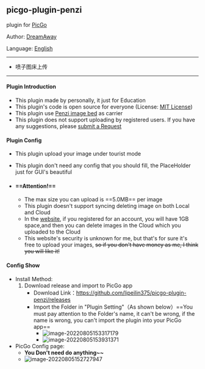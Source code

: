 ## picgo-plugin-penzi

plugin for [PicGo](https://github.com/Molunerfinn/PicGo)

Author: [DreamAway](https://github.com/lipeilin375)

Language: [English](https://github.com/lipeilin375/picgo-plugin-penzi/README-EN.md)

---

- 喷子图床上传

---

#### Plugin Introduction

- This plugin made by personally, it just for Education
- This plugin's code is open source for everyone (License: [MIT License](https://github.com/lipeilin375/picgo-plugin-penzi/LICENSE))
- This plugin use [Penzi image bed](https://pz.al/) as carrier
- This plugin does not support uploading by registered users. If you have any suggestions, please [submit a Request](https://github.com/lipeilin375/picgo-plugin-penzi/pulls)

#### Plugin Config

- This plugin upload your image under tourist mode

- This plugin don't need any config that you should fill, the PlaceHolder just for GUI's beautiful

- #### ==Attention!==

    - The max size you can upload is ==5.0MB== per image
    - This plugin doesn't support syncing deleting image on both Local and Cloud
    - In the [website](https://pz.al/), if you registered for an account, you will have 1GB space,and then you can delete images in the Cloud which you uploaded to the Cloud
    - This website's security is unknown for me, but that's for sure it's free to upload your images, ~~so if you don't have money as me, I think you will like it!~~

#### Config Show

- Install Method:
    1. Download release and import to PicGo app
        - Download Link：https://github.com/lipeilin375/picgo-plugin-penzi/releases
        - Import the Folder in "Plugin Setting"（As shown below）==You must pay attention to the Folder's name, it can't be wrong, if the name is wrong, you can't import the plugin into your PicGo app==
            - ![image-20220805153317179](https://f.pz.al/pzal/2022/08/05/82cf60228d9d3.png)
            - ![image-20220805153931371](https://f.pz.al/pzal/2022/08/05/1e758396e8597.png)
- PicGo Config page:
    - **You Don't need do anything~~**
    - ![image-20220805152727947](https://f.pz.al/pzal/2022/08/05/84a1ede9e8b99.png)